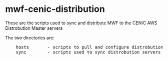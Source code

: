 mwf-cenic-distribution
======================

These are the scripts used to sync and distribute MWF to the CENIC AWS Distrobution Master servers

The two directories are:
<pre>
	hosts		- scripts to pull and configure distrobution servers for production and stage purposes
	sync		- scripts used to sync distrobution servers to production and stage servers
</pre>

